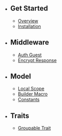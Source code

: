 - ## Get Started
    - [Overview](/{{route}}/{{version}}/overview)
    - [Installation](/{{route}}/{{version}}/installation)

- ## Middleware
    - [Auth Guest](/{{route}}/{{version}}/auth-guest)
    - [Encrypt Response](/{{route}}/{{version}}/encrypt-response)

- ## Model
    - [Local Scope](/{{route}}/{{version}}/local-scope)
    - [Builder Macro](/{{route}}/{{version}}/builder-macro)
    - [Constants](/{{route}}/{{version}}/constants)

- ## Traits
    - [Groupable Trait](/{{route}}/{{version}}/groupable-trait)
